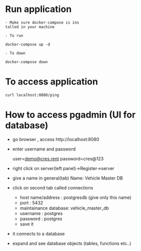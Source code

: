 # Run application

    - Make sure docker-compose is ins
    talled in your machine

    - To run  
        
```docker-compose up -d```

    - To down 

```docker-compose down```

# To access application

```curl localhost:8080/ping``` 

# How to access pgadmin (UI for database)

- go browser , access http://localhost:8080

- enter username and password

    user=demo@cres.rent
    password=cres@123

- right click on server(left panel)->Register->server
- give a name in general(tab) Name: Vehicle Master DB
- click on second tab called connections
    - host name/address : postgresdb (give only this name)
    - port : 5432
    - maintainance database: vehicle_master_db
    - username : postgres
    - password : postgres
    - save it
- it connects to a database
- expand and see database objects (tables, functions etc..)

